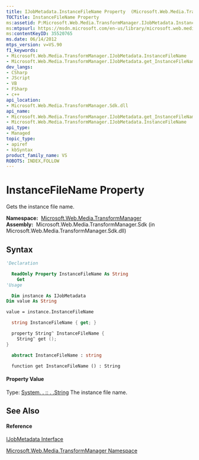 ```yaml
---
title: IJobMetadata.InstanceFileName Property  (Microsoft.Web.Media.TransformManager)
TOCTitle: InstanceFileName Property
ms:assetid: P:Microsoft.Web.Media.TransformManager.IJobMetadata.InstanceFileName
ms:mtpsurl: https://msdn.microsoft.com/en-us/library/microsoft.web.media.transformmanager.ijobmetadata.instancefilename(v=VS.90)
ms:contentKeyID: 35520765
ms.date: 06/14/2012
mtps_version: v=VS.90
f1_keywords:
- Microsoft.Web.Media.TransformManager.IJobMetadata.InstanceFileName
- Microsoft.Web.Media.TransformManager.IJobMetadata.get_InstanceFileName
dev_langs:
- CSharp
- JScript
- VB
- FSharp
- c++
api_location:
- Microsoft.Web.Media.TransformManager.Sdk.dll
api_name:
- Microsoft.Web.Media.TransformManager.IJobMetadata.get_InstanceFileName
- Microsoft.Web.Media.TransformManager.IJobMetadata.InstanceFileName
api_type:
- Managed
topic_type:
- apiref
- kbSyntax
product_family_name: VS
ROBOTS: INDEX,FOLLOW
---
```


# InstanceFileName Property

Gets the instance file name.

**Namespace:**  [Microsoft.Web.Media.TransformManager](microsoft-web-media-transformmanager-namespace.md)  
**Assembly:**  Microsoft.Web.Media.TransformManager.Sdk (in Microsoft.Web.Media.TransformManager.Sdk.dll)

## Syntax

``` vb
'Declaration

  ReadOnly Property InstanceFileName As String
    Get
'Usage

  Dim instance As IJobMetadata
Dim value As String

value = instance.InstanceFileName
```

``` csharp
  string InstanceFileName { get; }
```

``` c++
  property String^ InstanceFileName {
    String^ get ();
}
```

``` fsharp
  abstract InstanceFileName : string
```

``` jscript
  function get InstanceFileName () : String
```

#### Property Value

Type: [System. . :: . .String](https://msdn.microsoft.com/en-us/library/s1wwdcbf\(v=vs.90\))  
The instance file name.  

## See Also

#### Reference

[IJobMetadata Interface](ijobmetadata-interface-microsoft-web-media-transformmanager.md)

[Microsoft.Web.Media.TransformManager Namespace](microsoft-web-media-transformmanager-namespace.md)

